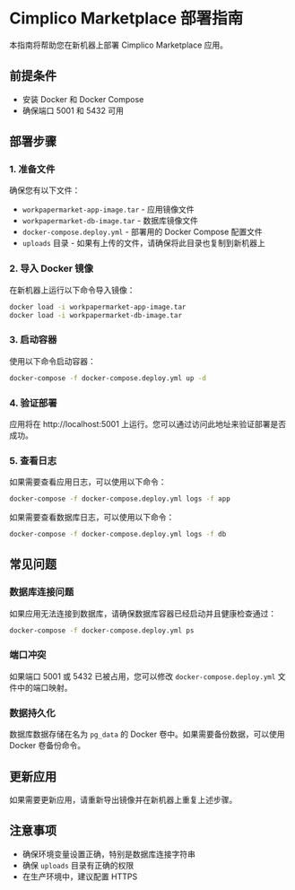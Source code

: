 # Cimplico Marketplace 部署指南

本指南将帮助您在新机器上部署 Cimplico Marketplace 应用。

## 前提条件

- 安装 Docker 和 Docker Compose
- 确保端口 5001 和 5432 可用

## 部署步骤

### 1. 准备文件

确保您有以下文件：

- `workpapermarket-app-image.tar` - 应用镜像文件
- `workpapermarket-db-image.tar` - 数据库镜像文件
- `docker-compose.deploy.yml` - 部署用的 Docker Compose 配置文件
- `uploads` 目录 - 如果有上传的文件，请确保将此目录也复制到新机器上

### 2. 导入 Docker 镜像

在新机器上运行以下命令导入镜像：

```bash
docker load -i workpapermarket-app-image.tar
docker load -i workpapermarket-db-image.tar
```

### 3. 启动容器

使用以下命令启动容器：

```bash
docker-compose -f docker-compose.deploy.yml up -d
```

### 4. 验证部署

应用将在 http://localhost:5001 上运行。您可以通过访问此地址来验证部署是否成功。

### 5. 查看日志

如果需要查看应用日志，可以使用以下命令：

```bash
docker-compose -f docker-compose.deploy.yml logs -f app
```

如果需要查看数据库日志，可以使用以下命令：

```bash
docker-compose -f docker-compose.deploy.yml logs -f db
```

## 常见问题

### 数据库连接问题

如果应用无法连接到数据库，请确保数据库容器已经启动并且健康检查通过：

```bash
docker-compose -f docker-compose.deploy.yml ps
```

### 端口冲突

如果端口 5001 或 5432 已被占用，您可以修改 `docker-compose.deploy.yml` 文件中的端口映射。

### 数据持久化

数据库数据存储在名为 `pg_data` 的 Docker 卷中。如果需要备份数据，可以使用 Docker 卷备份命令。

## 更新应用

如果需要更新应用，请重新导出镜像并在新机器上重复上述步骤。

## 注意事项

- 确保环境变量设置正确，特别是数据库连接字符串
- 确保 `uploads` 目录有正确的权限
- 在生产环境中，建议配置 HTTPS
